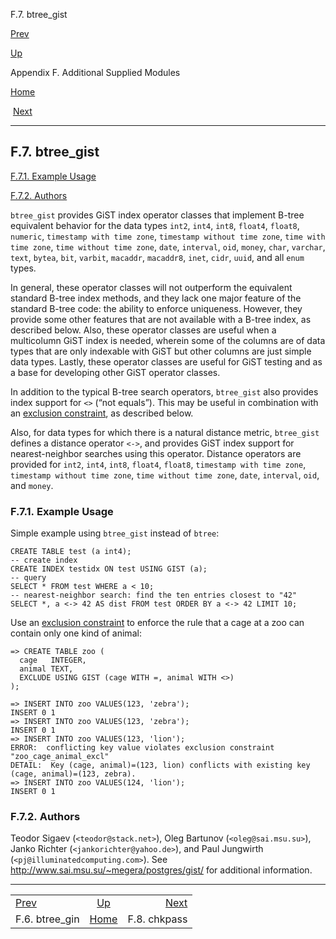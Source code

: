 <div class="navheader" data-xmlns="http://www.w3.org/TR/xhtml1/transitional">

F.7. btree\_gist

</div>

[Prev](btree-gin.html "F.6. btree_gin") 

[Up](contrib.html "Appendix F. Additional Supplied Modules")

Appendix F. Additional Supplied Modules

[Home](index.html "PostgreSQL 10.3 Documentation")

 [Next](chkpass.html "F.8. chkpass")

-----

<div id="BTREE-GIST" class="sect1">

<div class="titlepage">

<div>

<div>

## F.7. btree\_gist

</div>

</div>

</div>

<div class="toc">

<span class="sect2">[F.7.1. Example
Usage](btree-gist.html#id-1.11.7.16.7)</span>

<span class="sect2">[F.7.2.
Authors](btree-gist.html#id-1.11.7.16.8)</span>

</div>

<span id="id-1.11.7.16.2" class="indexterm"></span>

`btree_gist` provides GiST index operator classes that implement B-tree
equivalent behavior for the data types `int2`, `int4`, `int8`, `float4`,
`float8`, `numeric`, `timestamp with time zone`, `timestamp without time
zone`, `time with time zone`, `time without time zone`, `date`,
`interval`, `oid`, `money`, `char`, `varchar`, `text`, `bytea`, `bit`,
`varbit`, `macaddr`, `macaddr8`, `inet`, `cidr`, `uuid`, and all `enum`
types.

In general, these operator classes will not outperform the equivalent
standard B-tree index methods, and they lack one major feature of the
standard B-tree code: the ability to enforce uniqueness. However, they
provide some other features that are not available with a B-tree index,
as described below. Also, these operator classes are useful when a
multicolumn GiST index is needed, wherein some of the columns are of
data types that are only indexable with GiST but other columns are just
simple data types. Lastly, these operator classes are useful for GiST
testing and as a base for developing other GiST operator classes.

In addition to the typical B-tree search operators, `btree_gist` also
provides index support for `<>`
(<span class="quote">“<span class="quote">not equals</span>”</span>).
This may be useful in combination with an [exclusion
constraint](sql-createtable.html#SQL-CREATETABLE-EXCLUDE), as described
below.

Also, for data types for which there is a natural distance metric,
`btree_gist` defines a distance operator `<->`, and provides GiST index
support for nearest-neighbor searches using this operator. Distance
operators are provided for `int2`, `int4`, `int8`, `float4`, `float8`,
`timestamp with time zone`, `timestamp without time zone`, `time without
time zone`, `date`, `interval`, `oid`, and `money`.

<div id="id-1.11.7.16.7" class="sect2">

<div class="titlepage">

<div>

<div>

### F.7.1. Example Usage

</div>

</div>

</div>

Simple example using `btree_gist` instead of `btree`:

``` programlisting
CREATE TABLE test (a int4);
-- create index
CREATE INDEX testidx ON test USING GIST (a);
-- query
SELECT * FROM test WHERE a < 10;
-- nearest-neighbor search: find the ten entries closest to "42"
SELECT *, a <-> 42 AS dist FROM test ORDER BY a <-> 42 LIMIT 10;
```

Use an [exclusion
constraint](sql-createtable.html#SQL-CREATETABLE-EXCLUDE) to enforce the
rule that a cage at a zoo can contain only one kind of animal:

``` programlisting
=> CREATE TABLE zoo (
  cage   INTEGER,
  animal TEXT,
  EXCLUDE USING GIST (cage WITH =, animal WITH <>)
);

=> INSERT INTO zoo VALUES(123, 'zebra');
INSERT 0 1
=> INSERT INTO zoo VALUES(123, 'zebra');
INSERT 0 1
=> INSERT INTO zoo VALUES(123, 'lion');
ERROR:  conflicting key value violates exclusion constraint "zoo_cage_animal_excl"
DETAIL:  Key (cage, animal)=(123, lion) conflicts with existing key (cage, animal)=(123, zebra).
=> INSERT INTO zoo VALUES(124, 'lion');
INSERT 0 1
```

</div>

<div id="id-1.11.7.16.8" class="sect2">

<div class="titlepage">

<div>

<div>

### F.7.2. Authors

</div>

</div>

</div>

Teodor Sigaev (`<teodor@stack.net>`), Oleg Bartunov
(`<oleg@sai.msu.su>`), Janko Richter (`<jankorichter@yahoo.de>`), and
Paul Jungwirth (`<pj@illuminatedcomputing.com>`). See
<http://www.sai.msu.su/~megera/postgres/gist/> for additional
information.

</div>

</div>

<div class="navfooter">

-----

|                        |                    |                      |
| :--------------------- | :----------------: | -------------------: |
| [Prev](btree-gin.html) | [Up](contrib.html) | [Next](chkpass.html) |
| F.6. btree\_gin        | [Home](index.html) |         F.8. chkpass |

</div>
